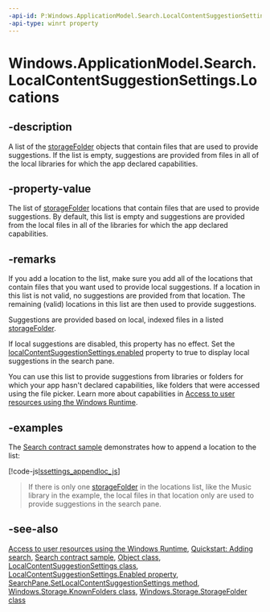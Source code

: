 ```yaml
---
-api-id: P:Windows.ApplicationModel.Search.LocalContentSuggestionSettings.Locations
-api-type: winrt property
---
```


<!-- Property syntax
public Windows.Foundation.Collections.IVector<Windows.Storage.StorageFolder> Locations { get; }
-->

# Windows.ApplicationModel.Search.LocalContentSuggestionSettings.Locations

## -description
A list of the [storageFolder](../windows.storage/storagefolder.md) objects that contain files that are used to provide suggestions. If the list is empty, suggestions are provided from files in all of the local libraries for which the app declared capabilities.

## -property-value
The list of [storageFolder](../windows.storage/storagefolder.md) locations that contain files that are used to provide suggestions. By default, this list is empty and suggestions are provided from the local files in all of the libraries for which the app declared capabilities.



## -remarks
If you add a location to the list, make sure you add all of the locations that contain files that you want used to provide local suggestions. If a location in this list is not valid, no suggestions are provided from that location. The remaining (valid) locations in this list are then used to provide suggestions.

Suggestions are provided based on local, indexed files in a listed [storageFolder](../windows.storage/storagefolder.md).

If local suggestions are disabled, this property has no effect. Set the [localContentSuggestionSettings.enabled](localcontentsuggestionsettings_enabled.md) property to true to display local suggestions in the search pane.

You can use this list to provide suggestions from libraries or folders for which your app hasn't declared capabilities, like folders that were accessed using the file picker. Learn more about capabilities in [Access to user resources using the Windows Runtime](https://docs.microsoft.com/previous-versions/windows/apps/hh464936(v=win.10)).

## -examples
The [Search contract sample](https://go.microsoft.com/fwlink/p/?linkid=234892) demonstrates how to append a location to the list:



[!code-js[lssettings_appendloc_js](../windows.applicationmodel.search/code/SearchContract/js/js/scenario4.js#Snippetlssettings_appendloc_js)]
> If there is only one [storageFolder](../windows.storage/storagefolder.md) in the locations list, like the Music library in the example, the local files in that location only are used to provide suggestions in the search pane.

## -see-also
[Access to user resources using the Windows Runtime](https://docs.microsoft.com/previous-versions/windows/apps/hh464936(v=win.10)), [Quickstart: Adding search](https://docs.microsoft.com/previous-versions/windows/apps/hh465238(v=win.10)), [Search contract sample](https://go.microsoft.com/fwlink/p/?linkid=234892), [Object class](https://docs.microsoft.com/dotnet/api/system.object?redirectedfrom=MSDN), [LocalContentSuggestionSettings class](localcontentsuggestionsettings.md), [LocalContentSuggestionSettings.Enabled property](localcontentsuggestionsettings_enabled.md), [SearchPane.SetLocalContentSuggestionSettings method](searchpane_setlocalcontentsuggestionsettings_156524340.md), [Windows.Storage.KnownFolders class](../windows.storage/knownfolders.md), [Windows.Storage.StorageFolder class](../windows.storage/storagefolder.md)
